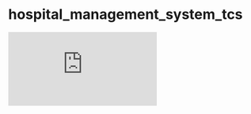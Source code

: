 # hospital_management_system_tcs


![hustlin_erd](https://github.com/JAYASANKARG/hospital_management_system_tcs/blob/master/Final_output_Pages.pdf
)
